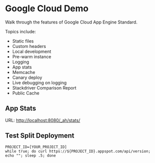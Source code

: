 # Google Cloud Demo

Walk through the features of Google Cloud App Engine Standard.

Topics include:
* Static files
* Custom headers
* Local development
* Pre-warm instance
* Logging
* App stats
* Memcache
* Canary deploy
* Live debugging on logging
* Stackdriver Comparison Report
* Public Cache

 
## App Stats
URL: [http://localhost:8080/_ah/stats/]()

## Test Split Deployment

```
PROJECT_ID=[YOUR_PROJECT_ID]
while true; do curl https://${PROJECT_ID}.appspot.com/api/version; echo ""; sleep .5; done
```
